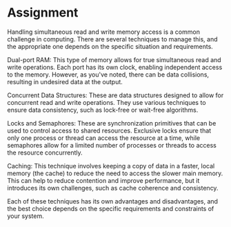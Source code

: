 
# Assignment

Handling simultaneous read and write memory access is a common challenge in computing. There are several techniques to manage this, and the appropriate one depends on the specific situation and requirements.

Dual-port RAM: This type of memory allows for true simultaneous read and write operations. Each port has its own clock, enabling independent access to the memory. However, as you've noted, there can be data collisions, resulting in undesired data at the output.

Concurrent Data Structures: These are data structures designed to allow for concurrent read and write operations. They use various techniques to ensure data consistency, such as lock-free or wait-free algorithms.

Locks and Semaphores: These are synchronization primitives that can be used to control access to shared resources. Exclusive locks ensure that only one process or thread can access the resource at a time, while semaphores allow for a limited number of processes or threads to access the resource concurrently.

Caching: This technique involves keeping a copy of data in a faster, local memory (the cache) to reduce the need to access the slower main memory. This can help to reduce contention and improve performance, but it introduces its own challenges, such as cache coherence and consistency.

Each of these techniques has its own advantages and disadvantages, and the best choice depends on the specific requirements and constraints of your system.